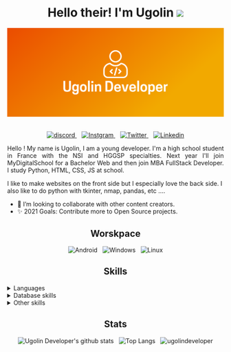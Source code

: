 <!-- README --->

<!-- Title -->
<h1 align='center'>
Hello their! I'm Ugolin <img src="https://raw.githubusercontent.com/MartinHeinz/MartinHeinz/master/wave.gif" width="30px">
</h1>

<!-- Banner -->

<img src="assets\Banner.png"/>&nbsp;&nbsp;

<!-- Contact icon -->
<p align='center'>
    <a href='https://discord.gg/dMytuDU'>
        <img src='https://img.shields.io/badge/Discord-7289DA?style=for-the-badge&logo=discord&logoColor=white' alt='discord'/>
    </a>&nbsp;&nbsp;
    <a href='https://www.instagram.com/this_is_ogulin/'>
        <img src='https://img.shields.io/badge/Instagram-E4405F?style=for-the-badge&logo=instagram&logoColor=white' alt='Instgram'/>
    </a>&nbsp;&nbsp;
    <a href='https://twitter.com/this_is_ugolin'>
        <img src='https://img.shields.io/badge/Twitter-1DA1F2?style=for-the-badge&logo=twitter&logoColor=white' alt='Twitter'/>
    </a>&nbsp;&nbsp;
    <a href='https://www.linkedin.com/in/ugolin-ollé-0a5193202/'>
        <img src='https://img.shields.io/badge/LinkedIn-0077B5?style=for-the-badge&logo=linkedin&logoColor=white' alt='Linkedin'/>
    </a>
<p>

<!-- Presentation -->
<p align='justify'>
Hello ! My name is Ugolin, I am a young developer. I'm a high school student in France with the NSI and HGGSP specialties. Next year I'll join MyDigitalSchool for a Bachelor Web and then join MBA FullStack Developer. I study Python, HTML, CSS, JS at school.

I like to make websites on the front side but I especially love the back side. I also like to do python with tkinter, nmap, pandas, etc ....

- 🔗 I’m looking to collaborate with other content creators.
- ✨ 2021 Goals: Contribute more to Open Source projects.
</p>

<!-- Workspace -->
<h2 align='center'>Worskpace</h2>
    <!-- Workspace icons -->
    <p align='center'>
        <img src='https://img.shields.io/badge/Android-3DDC84?style=for-the-badge&logo=android&logoColor=white' alt='Android'/>&nbsp;&nbsp;
        <img src='https://img.shields.io/badge/Windows-0078D6?style=for-the-badge&logo=windows&logoColor=white' alt='Windows'/>&nbsp;&nbsp;
        <img src='https://img.shields.io/badge/Linux-FCC624?style=for-the-badge&logo=linux&logoColor=black' alt='Linux'/>
    </p>

<!-- Skills  -->

<h2 align='center'>Skills</h2>
    <!-- Languages -->
    <details>
        <summary>Languages</summary>&nbsp;&nbsp;
            <!-- Languages icons -->
            <p align='left'>
                <img src='https://img.shields.io/badge/Python-3776AB?style=for-the-badge&logo=python&logoColor=white'/>&nbsp;&nbsp;
                <img  src='https://img.shields.io/badge/HTML5-E34F26?style=for-the-badge&logo=html5&logoColor=white'/>&nbsp;&nbsp;
                <img src='https://img.shields.io/badge/CSS3-1572B6?style=for-the-badge&logo=css3&logoColor=white'/>&nbsp;&nbsp;
                <img src='https://img.shields.io/badge/JavaScript-F7DF1E?style=for-the-badge&logo=javascript&logoColor=black'/>&nbsp;&nbsp;
                <img src='https://img.shields.io/badge/Node.js-43853D?style=for-the-badge&logo=node.js&logoColor=white'/>&nbsp;&nbsp;
                <img src='https://img.shields.io/badge/TypeScript-007ACC?style=for-the-badge&logo=typescript&logoColor=white'/>&nbsp;&nbsp;
                <img src='https://img.shields.io/badge/Markdown-000000?style=for-the-badge&logo=markdown&logoColor=white'/>&nbsp;&nbsp;
                <img src='https://img.shields.io/badge/Shell_Script-121011?style=for-the-badge&logo=gnu-bash&logoColor=white'/>&nbsp;&nbsp;
            </p>
    </details>
    <!-- Database skills -->
    <details>
        <summary>Database skills</summary>&nbsp;&nbsp;
            <!-- Database skills icons -->
            <p align='left'>
                <img src='https://img.shields.io/badge/MySQL-00000F?style=for-the-badge&logo=mysql&logoColor=white'/>&nbsp;&nbsp;
                <img src='https://img.shields.io/badge/PostgreSQL-316192?style=for-the-badge&logo=postgresql&logoColor=white'/>&nbsp;&nbsp;
                <img src='https://img.shields.io/badge/MongoDB-4EA94B?style=for-the-badge&logo=mongodb&logoColor=white'/>&nbsp;&nbsp;
                <img src='https://img.shields.io/badge/SQLite-07405E?style=for-the-badge&logo=sqlite&logoColor=white'/>&nbsp;&nbsp;
            </p>
    </details>
    <!-- Other skills -->
    <details>
        <summary>Other skills</summary>&nbsp;&nbsp;
        <!-- Other skills icons -->
        <p align='left'>
            <img src='https://img.shields.io/badge/Microsoft_Word-2B579A?style=for-the-badge&logo=microsoft-word&logoColor=white'/>&nbsp;&nbsp;
            <img src='https://img.shields.io/badge/Microsoft_PowerPoint-B7472A?style=for-the-badge&logo=microsoft-powerpoint&logoColor=white'/>&nbsp;&nbsp;
            <img src='https://img.shields.io/badge/Microsoft_Excel-217346?style=for-the-badge&logo=microsoft-excel&logoColor=white'/>&nbsp;&nbsp;
        </p>
    </details>

<!-- Stats -->
<h2 align='center'>Stats</h2>
    <p align="center">
        <img src="https://github-readme-stats.vercel.app/api?username=UgolinDeveloper&show_icons=true&count_private=true&theme=dark&hide_border=true" alt="Ugolin Developer's github stats"/>&nbsp;&nbsp;
        <img src="https://github-readme-stats.vercel.app/api/top-langs/?username=UgolinDeveloper&langs_count=5&theme=dark&hide_border=true" alt="Top Langs"/>&nbsp;&nbsp;
        <img src="https://github-readme-streak-stats.herokuapp.com/?user=ugolindeveloper&theme=dark&hide_border=true" alt="ugolindeveloper"/>
    </p>

